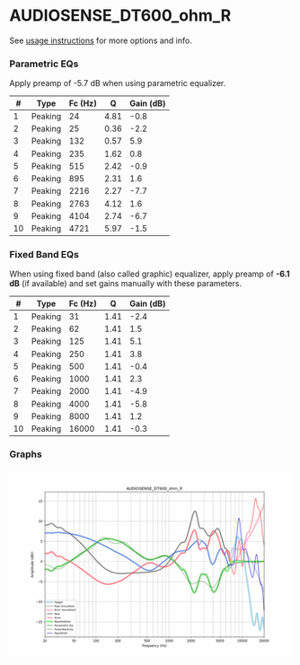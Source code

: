 # AUDIOSENSE_DT600_ohm_R
See [usage instructions](https://github.com/jaakkopasanen/AutoEq#usage) for more options and info.

### Parametric EQs
Apply preamp of -5.7 dB when using parametric equalizer.

|   # | Type    |   Fc (Hz) |    Q |   Gain (dB) |
|-----|---------|-----------|------|-------------|
|   1 | Peaking |        24 | 4.81 |        -0.8 |
|   2 | Peaking |        25 | 0.36 |        -2.2 |
|   3 | Peaking |       132 | 0.57 |         5.9 |
|   4 | Peaking |       235 | 1.62 |         0.8 |
|   5 | Peaking |       515 | 2.42 |        -0.9 |
|   6 | Peaking |       895 | 2.31 |         1.6 |
|   7 | Peaking |      2216 | 2.27 |        -7.7 |
|   8 | Peaking |      2763 | 4.12 |         1.6 |
|   9 | Peaking |      4104 | 2.74 |        -6.7 |
|  10 | Peaking |      4721 | 5.97 |        -1.5 |

### Fixed Band EQs
When using fixed band (also called graphic) equalizer, apply preamp of **-6.1 dB** (if available) and set gains manually with these parameters.

|   # | Type    |   Fc (Hz) |    Q |   Gain (dB) |
|-----|---------|-----------|------|-------------|
|   1 | Peaking |        31 | 1.41 |        -2.4 |
|   2 | Peaking |        62 | 1.41 |         1.5 |
|   3 | Peaking |       125 | 1.41 |         5.1 |
|   4 | Peaking |       250 | 1.41 |         3.8 |
|   5 | Peaking |       500 | 1.41 |        -0.4 |
|   6 | Peaking |      1000 | 1.41 |         2.3 |
|   7 | Peaking |      2000 | 1.41 |        -4.9 |
|   8 | Peaking |      4000 | 1.41 |        -5.8 |
|   9 | Peaking |      8000 | 1.41 |         1.2 |
|  10 | Peaking |     16000 | 1.41 |        -0.3 |

### Graphs
![](./AUDIOSENSE_DT600_ohm_R.png)
